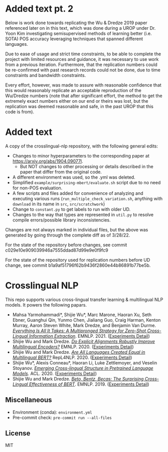 # Added text pt. 2

Below is work done towards replicating the Wu & Dredze 2019 paper referenced later on in this text, which was done during a UROP under Dr. Yoon Kim investigating semisupervised methods of learning better (i.e. SOTA) POS accuracy leveraging techniques that spanned different languages.

Due to ease of usage and strict time constraints, to be able to complete the project with limited resources and guidance, it was necessary to use work from a previous iteration. Furthermore, that the replication numbers could be re-confirmed with past research records could not be done, due to time constraints and bandwidth constraints.

Every effort, however, was made to assure with reasonable confidence that this would reasonably replicate an acceptable reproduction of the Wu/Dredze numbers (note that after significant effort, the method to get the extremely exact numbers either on our end or theirs was lost, but the replication was deemed reasonable and safe, in the past UROP that this code is from).

# Added text

A copy of the crosslingual-nlp repository, with the following general edits:

- Changes to minor hyperparameters to the corresponding paper at https://arxiv.org/abs/1904.09077l.
    - But NOT changes to other processing or details described in the paper that differ from the original code.
- A different environment was used, so the .yml was deleted.
- Simplified `example/surprising-mbert/evaluate.sh` script due to no need for non-POS evaluation.
- A few scripts and files added for convenience of analyzing and executing various runs (`run_multiple_check_variation.sh`, anything with `download` in its name in `src`, `src/scratchwork`)
- Change to `constant.py` to get labels to run with older UD.
- Changes to the way that types are represented in `util.py` to resolve compile errors/possible library inconsistencies.

Changes are not always marked in individual files, but the above was generated by going through the complete diff as of 3/28/22.

For the state of the repository before changes, see commit c029e10e909039946a7555ddad87d99e9e0f9fc9

For the state of the repository used for replication numbers before UD change, see commit b1a9af51796f62b9436f2860e44b86891b77be5b.

# Crosslingual NLP

This repo supports various cross-lingual transfer learning & multilingual NLP models. It powers the following papars.

- Mahsa Yarmohammadi*, Shijie Wu*, Marc Marone, Haoran Xu, Seth Ebner, Guanghui Qin, Yunmo Chen, Jialiang Guo, Craig Harman, Kenton Murray, Aaron Steven White, Mark Dredze, and Benjamin Van Durme. [*Everything Is All It Takes: A Multipronged Strategy for Zero-Shot Cross-Lingual Information Extraction*](https://arxiv.org/abs/2109.06798). EMNLP. 2021. ([Experiments Detail](example/data-projection))
- Shijie Wu and Mark Dredze. [*Do Explicit Alignments Robustly Improve Multilingual Encoders?*](https://arxiv.org/abs/2010.02537) EMNLP. 2020. ([Experiments Detail](example/contrastive-alignment))
- Shijie Wu and Mark Dredze. [*Are All Languages Created Equal in Multilingual BERT?*](https://arxiv.org/abs/2005.09093) RepL4NLP. 2020. ([Experiments Detail](example/low-resource-in-mbert))
- Shijie Wu*, Alexis Conneau*, Haoran Li, Luke Zettlemoyer, and Veselin Stoyanov. [*Emerging Cross-lingual Structure in Pretrained Language Models*](https://arxiv.org/abs/1911.01464). ACL. 2020. ([Experiments Detail](example/emerging-crossling-struct))
- Shijie Wu and Mark Dredze. [*Beto, Bentz, Becas: The Surprising Cross-Lingual Effectiveness of BERT*](https://arxiv.org/abs/1904.09077). EMNLP. 2019. ([Experiments Detail](example/surprising-mbert))



## Miscellaneous

- Environment (conda): `environment.yml`
- Pre-commit check: `pre-commit run --all-files`

## License

MIT
